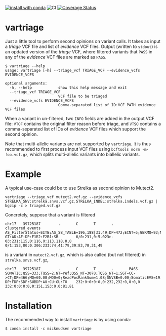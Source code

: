 [![install with conda](https://anaconda.org/micknudsen/vartriage/badges/version.svg)](https://anaconda.org/micknudsen/vartriage) ![CI](https://github.com/micknudsen/vartriage/workflows/CI/badge.svg) [![Coverage Status](https://coveralls.io/repos/github/micknudsen/vartriage/badge.svg?branch=master)](https://coveralls.io/github/micknudsen/vartriage?branch=master)

# vartriage

Just a little tool to perform second opinions on variant calls. It takes as input a _triage_ VCF file and list of _evidence_ VCF files. Output (written to `stdout`) is an opdated version of the _triage_ VCF, where filtered variants that `PASS` in any of the _evidence_ VCF files are marked as `PASS`.

```
$ vartriage --help
usage: vartriage [-h] --triage_vcf TRIAGE_VCF --evidence_vcfs EVIDENCE_VCFS

optional arguments:
  -h, --help            show this help message and exit
  --triage_vcf TRIAGE_VCF
                        VCF file to be triaged
  --evidence_vcfs EVIDENCE_VCFS
                        Comma-separated list of ID:VCF_PATH evidence VCF files
```

When a variant in un-filtered, two `INFO` fields are added in the output VCF file: `VTOF` contains the original filter reason before triage, and `VTSO` contains a comma-separated list of IDs of _evidence_ VCF files which support the second opinion.

Note that multi-allelic variants are not supported by `vartriage`. It is thus recommended to first process input VCF files using `bcftools norm -m- foo.vcf.gz`, which splits multi-allelic variants into biallelic variants.

# Example

A typical use-case could be to use Strelka as second opinion to Mutect2.

```
vartriage --triage_vcf mutect2.vcf.gz --evidence_vcfs STRELKA_SNV:strelka.snvs.vcf.gz,STRELKA_INDEL:strelka.indels.vcf.gz | bgzip -c > triaged.vcf.gz
```

Concretely, suppose that a variant is filtered

```
chr17   39725187        .       C       T       .       clustered_events        AS_FilterStatus=SITE;AS_SB_TABLE=196,188|31,49;DP=472;ECNT=5;GERMQ=93;MBQ=35,20;MFRL=268,229;MMQ=60,60;MPOS=35;NALOD=2.30;NLOD=58.69;POPAF=6.00;ROQ=93;TLOD=190.21      GT:AD:AF:DP:F1R2:F2R1:SB        0/0:231,0:5.023e-03:231:115,0:116,0:113,118,0,0        0/1:153,80:0.306:233:74,41:79,39:83,70,31,49
```

is a variant in `mutect2.vcf.gz`, which is also called (but not filtered) in `strelka.snvs.vcf.gz`,

```
chr17   39725187        .       C       T       .       PASS    SOMATIC;QSS=333;TQSS=2;NT=ref;QSS_NT=3070;TQSS_NT=1;SGT=CC->CT;DP=466;MQ=60.00;MQ0=0;ReadPosRankSum=1.08;SNVSB=0.00;SomaticEVS=19.98    DP:FDP:SDP:SUBDP:AU:CU:GU:TU    232:0:0:0:0,0:232,232:0,0:0,0   232:0:0:0:0,0:151,153:0,0:81,81
```

# Installation

The recommended way to install `vartriage` is by using conda:
```
$ conda install -c micknudsen vartriage
```
